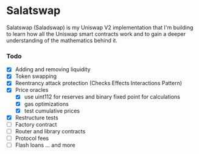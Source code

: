# Salatswap 
Salatswap (Saladswap) is my Uniswap V2 implementation that I'm building to learn how all the Uniswap smart contracts work and to gain a deeper understanding of the mathematics behind it. 

### Todo 
- [x] Adding and removing liquidity 
- [x] Token swapping
- [x] Reentrancy attack protection (Checks Effects Interactions Pattern)
- [x] Price oracles 
     - [x] use uint112 for reserves and binary fixed point for calculations
    - [x] gas optimizations
    - [x] test cumulative prices
- [x] Restructure tests 
- [ ] Factory contract 
- [ ] Router and library contracts 
- [ ] Protocol fees 
- [ ] Flash loans 
... and more